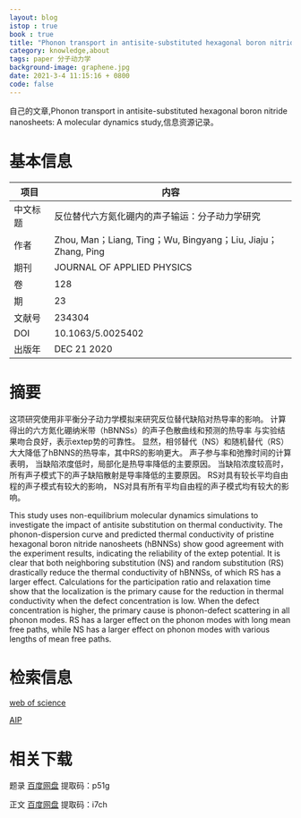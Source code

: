```yaml
---
layout: blog
istop : true
book : true
title: "Phonon transport in antisite-substituted hexagonal boron nitride nanosheets: A molecular dynamics study"
category: knowledge,about
tags: paper 分子动力学
background-image: graphene.jpg
date: 2021-3-4 11:15:16 + 0800
code: false
---
```

自己的文章,Phonon transport in antisite-substituted hexagonal boron nitride nanosheets: A molecular dynamics study,信息资源记录。<!-- more -->

# 基本信息

|项目|内容|
|---|---|
|中文标题|反位替代六方氮化硼内的声子输运：分子动力学研究|
|作者|Zhou, Man；Liang, Ting；Wu, Bingyang；Liu, Jiaju；Zhang, Ping|
|期刊|JOURNAL OF APPLIED PHYSICS|
|卷|128|
|期|23|
|文献号|234304|
|DOI|10.1063/5.0025402|
|出版年|DEC 21 2020|

# 摘要
这项研究使用非平衡分子动力学模拟来研究反位替代缺陷对热导率的影响。
计算得出的六方氮化硼纳米带（hBNNSs）的声子色散曲线和预测的热导率
与实验结果吻合良好，表示extep势的可靠性。
显然，相邻替代（NS）和随机替代（RS）
大大降低了hBNNS的热导率，其中RS的影响更大。
声子参与率和弛豫时间的计算表明，
当缺陷浓度低时，局部化是热导率降低的主要原因。
当缺陷浓度较高时，所有声子模式下的声子缺陷散射是导率降低的主要原因。
RS对具有较长平均自由程的声子模式有较大的影响，
NS对具有所有平均自由程的声子模式均有较大的影响。


This study uses non-equilibrium molecular dynamics simulations to investigate the impact of antisite 
substitution on thermal conductivity. The phonon-dispersion curve and predicted thermal conductivity of 
pristine hexagonal boron nitride nanosheets (hBNNSs) show good agreement with the experiment results, 
indicating the reliability of the extep potential.
It is clear that both neighboring substitution (NS) and random substitution (RS) 
drastically reduce the thermal conductivity of hBNNSs, of which RS has a larger effect. 
Calculations for the participation ratio and relaxation time show that the localization is the primary cause 
for the reduction in thermal conductivity when the defect concentration is low. 
When the defect concentration is higher, the primary cause is phonon-defect scattering in all phonon modes. 
RS has a larger effect on the phonon modes with long mean free paths, 
while NS has a larger effect on phonon modes with various lengths of mean free paths.

# 检索信息
[web of science](https://apps.webofknowledge.com/full_record.do?product=UA&search_mode=GeneralSearch&qid=1&SID=7CpobZOGWphyDBAcSg2&page=1&doc=1#)

[AIP](https://aip.scitation.org/doi/abs/10.1063/5.0025402)

# 相关下载

题录 [百度网盘](https://pan.baidu.com/s/1evHQqqSEqxyroVcBSaqWZQ) 提取码：p51g

正文 [百度网盘](https://pan.baidu.com/s/1hoOxA3iULMeDj8UJaKi5NQ) 提取码：i7ch